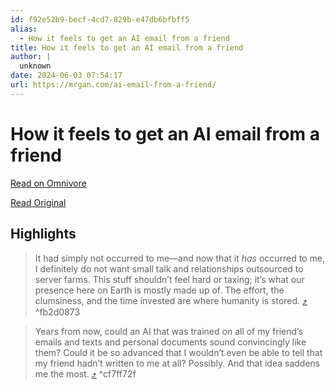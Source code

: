 ```yaml
---
id: f92e52b9-becf-4cd7-829b-e47db6bfbff5
alias:
  - How it feels to get an AI email from a friend
title: How it feels to get an AI email from a friend
author: |
  unknown
date: 2024-06-03 07:54:17
url: https://mrgan.com/ai-email-from-a-friend/
---
```


# How it feels to get an AI email from a friend

[Read on Omnivore](https://omnivore.app/me/https-mrgan-com-ai-email-from-a-friend-18fdce09825)

[Read Original](https://mrgan.com/ai-email-from-a-friend/)

## Highlights

> It had simply not occurred to me—and now that it _has_ occurred to me, I definitely do not want small talk and relationships outsourced to server farms. This stuff shouldn’t feel hard or taxing; it’s what our presence here on Earth is mostly made up of. The effort, the clumsiness, and the time invested are where humanity is stored. [⤴️](https://omnivore.app/me/https-mrgan-com-ai-email-from-a-friend-18fdce09825#fb2d0873-0048-4905-a782-8f3494d8fe09)  ^fb2d0873

> Years from now, could an AI that was trained on all of my friend’s emails and texts and personal documents sound convincingly like them? Could it be so advanced that I wouldn’t even be able to tell that my friend hadn’t written to me at all? Possibly. And that idea saddens me the most. [⤴️](https://omnivore.app/me/https-mrgan-com-ai-email-from-a-friend-18fdce09825#cf7ff72f-3e36-46af-afca-7f642de6a230)  ^cf7ff72f

